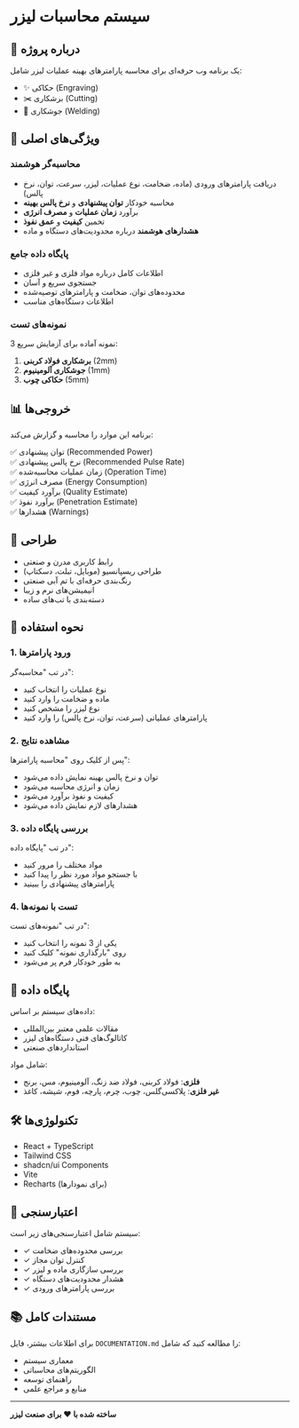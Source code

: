 # سیستم محاسبات لیزر

## 🎯 درباره پروژه

یک برنامه وب حرفه‌ای برای محاسبه پارامترهای بهینه عملیات لیزر شامل:
- ✨ حکاکی (Engraving)
- ✂️ برشکاری (Cutting)
- 🔗 جوشکاری (Welding)

## 🚀 ویژگی‌های اصلی

### محاسبه‌گر هوشمند
- دریافت پارامترهای ورودی (ماده، ضخامت، نوع عملیات، لیزر، سرعت، توان، نرخ پالس)
- محاسبه خودکار **توان پیشنهادی** و **نرخ پالس بهینه**
- برآورد **زمان عملیات** و **مصرف انرژی**
- تخمین **کیفیت** و **عمق نفوذ**
- **هشدارهای هوشمند** درباره محدودیت‌های دستگاه و ماده

### پایگاه داده جامع
- اطلاعات کامل درباره مواد فلزی و غیر فلزی
- جستجوی سریع و آسان
- محدوده‌های توان، ضخامت و پارامترهای توصیه‌شده
- اطلاعات دستگاه‌های مناسب

### نمونه‌های تست
3 نمونه آماده برای آزمایش سریع:
1. **برشکاری فولاد کربنی** (2mm)
2. **جوشکاری آلومینیوم** (1mm)  
3. **حکاکی چوب** (5mm)

## 📊 خروجی‌ها

برنامه این موارد را محاسبه و گزارش می‌کند:

✅ توان پیشنهادی (Recommended Power)  
✅ نرخ پالس پیشنهادی (Recommended Pulse Rate)  
✅ زمان عملیات محاسبه‌شده (Operation Time)  
✅ مصرف انرژی (Energy Consumption)  
✅ برآورد کیفیت (Quality Estimate)  
✅ برآورد نفوذ (Penetration Estimate)  
✅ هشدارها (Warnings)  

## 🎨 طراحی

- رابط کاربری مدرن و صنعتی
- طراحی ریسپانسیو (موبایل، تبلت، دسکتاپ)
- رنگ‌بندی حرفه‌ای با تم آبی صنعتی
- انیمیشن‌های نرم و زیبا
- دسته‌بندی با تب‌های ساده

## 📖 نحوه استفاده

### 1. ورود پارامترها
در تب "محاسبه‌گر":
- نوع عملیات را انتخاب کنید
- ماده و ضخامت را وارد کنید
- نوع لیزر را مشخص کنید
- پارامترهای عملیاتی (سرعت، توان، نرخ پالس) را وارد کنید

### 2. مشاهده نتایج
پس از کلیک روی "محاسبه پارامترها":
- توان و نرخ پالس بهینه نمایش داده می‌شود
- زمان و انرژی محاسبه می‌شود
- کیفیت و نفوذ برآورد می‌شود
- هشدارهای لازم نمایش داده می‌شود

### 3. بررسی پایگاه داده
در تب "پایگاه داده":
- مواد مختلف را مرور کنید
- با جستجو مواد مورد نظر را پیدا کنید
- پارامترهای پیشنهادی را ببینید

### 4. تست با نمونه‌ها
در تب "نمونه‌های تست":
- یکی از 3 نمونه را انتخاب کنید
- روی "بارگذاری نمونه" کلیک کنید
- به طور خودکار فرم پر می‌شود

## 🔬 پایگاه داده

داده‌های سیستم بر اساس:
- مقالات علمی معتبر بین‌المللی
- کاتالوگ‌های فنی دستگاه‌های لیزر
- استانداردهای صنعتی

شامل مواد:
- **فلزی**: فولاد کربنی، فولاد ضد زنگ، آلومینیوم، مس، برنج
- **غیر فلزی**: پلاکسی‌گلس، چوب، چرم، پارچه، فوم، شیشه، کاغذ

## 🛠️ تکنولوژی‌ها

- React + TypeScript
- Tailwind CSS
- shadcn/ui Components
- Vite
- Recharts (برای نمودارها)

## 📝 اعتبارسنجی

سیستم شامل اعتبارسنجی‌های زیر است:
- ✓ بررسی محدوده‌های ضخامت
- ✓ کنترل توان مجاز
- ✓ بررسی سازگاری ماده و لیزر
- ✓ هشدار محدودیت‌های دستگاه
- ✓ بررسی پارامترهای ورودی

## 📚 مستندات کامل

برای اطلاعات بیشتر، فایل `DOCUMENTATION.md` را مطالعه کنید که شامل:
- معماری سیستم
- الگوریتم‌های محاسباتی
- راهنمای توسعه
- منابع و مراجع علمی

---

**ساخته شده با ❤️ برای صنعت لیزر**
